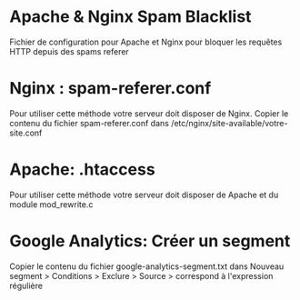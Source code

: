# Apache & Nginx Spam Blacklist

Fichier de configuration pour Apache et Nginx pour bloquer les requêtes HTTP depuis des spams referer

# Nginx : spam-referer.conf

Pour utiliser cette méthode votre serveur doit disposer de Nginx.
Copier le contenu du fichier spam-referer.conf dans /etc/nginx/site-available/votre-site.conf

# Apache: .htaccess

Pour utiliser cette méthode votre serveur doit disposer de Apache et du module mod_rewrite.c

# Google Analytics: Créer un segment

Copier le contenu du fichier google-analytics-segment.txt dans Nouveau segment > Conditions > Exclure > Source > correspond à l'expression régulière
